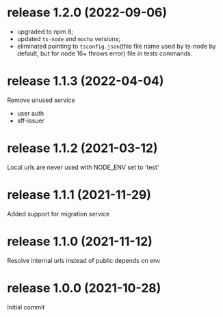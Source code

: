 # release 1.2.0 (2022-09-06)
* upgraded to npm 8;
* updated `ts-node` and `mocha` versions;
* eliminated pointing to `tsconfig.json`(this file name used by ts-node by default, but for node 16+ throws error) file in tests commands.
# release 1.1.3 (2022-04-04)
Remove unused service 
  - user auth 
  - sff-issuer 
# release 1.1.2 (2021-03-12)
Local urls are never used with NODE_ENV set to 'test'
# release 1.1.1 (2021-11-29)
Added support for migration service
# release 1.1.0 (2021-11-12)
Resolve internal urls instead of public depends on env
# release 1.0.0 (2021-10-28)
Initial commit
